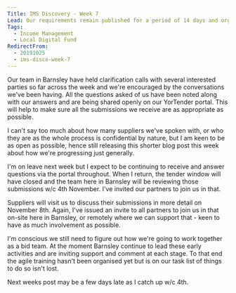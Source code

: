 ```yaml
---
Title: IMS Discovery - Week 7
Lead: Our requirements remain published for a period of 14 days and organisations are invited to submit against them.
Tags: 
  - Income Management
  - Local Digital Fund
RedirectFrom:
  - 20191025
  - ims-disco-week-7
---
```


Our team in Barnsley have held clarification calls with several interested parties so far across the week and we're encouraged by the conversations we've been having. All the questions asked of us have been noted along with our answers and are being shared openly on our YorTender portal. This will help to make sure all the submissions we receive are as appropriate as possible.

I can't say too much about how many suppliers we've spoken with, or who they are as the whole process is confidential by nature, but I am keen to be as open as possible, hence still releasing this shorter blog post this week about how we're progressing just generally.

I'm on leave next week but I expect to be continuing to receive and answer questions via the  portal throughout. When I return, the tender window will have closed and the team here in Barnsley will be reviewing those submissions w/c 4th November. I've invited our partners to join us in that.

Suppliers will visit us to discuss their submissions in more detail on November 8th. Again, I've issued an invite to all partners to join us in that on-site here in Barnsley, or remotely where we can support that - keen to have as much involvement as possible.

I'm conscious we still need to figure out how we're going to work together as a bid team. At the moment Barnsley continue to lead these early activities and are inviting support and comment at each stage. To that end the agile training hasn't been organised yet but is on our task list of things to do so isn't lost.

Next weeks post may be a few days late as I catch up w/c 4th.
